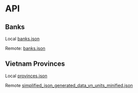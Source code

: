 # API

## Banks

Local [banks.json](banks.json)

Remote: [banks.json](https://api.vietqr.io/v2/banks)

## Vietnam Provinces

Local [provinces.json](provinces.json)

Remote [simplified_json_generated_data_vn_units_minified.json](https://cdn.jsdelivr.net/gh/ThangLeQuoc/vietnamese-provinces-database@master/json/simplified_json_generated_data_vn_units_minified.json)
